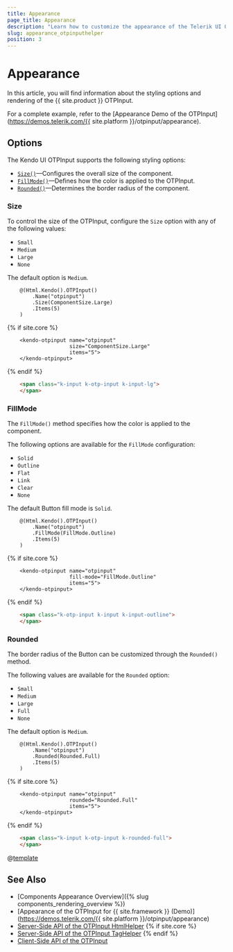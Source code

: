 ```yaml
---
title: Appearance
page_title: Appearance
description: "Learn how to customize the appearance of the Telerik UI OTPInput for {{ site.framework }}."
slug: appearance_otpinputhelper
position: 3
---
```


# Appearance

In this article, you will find information about the styling options and rendering of the {{ site.product }} OTPInput.

For a complete example, refer to the [Appearance Demo of the OTPInput](https://demos.telerik.com/{{ site.platform }}/otpinput/appearance).


## Options

The Kendo UI OTPInput supports the following styling options:

- [`Size()`](#size)—Configures the overall size of the component.
- [`FillMode()`](#fillmode)—Defines how the color is applied to the OTPInput.
- [`Rounded()`](#rounded)—Determines the border radius of the component.

### Size

To control the size of the OTPInput, configure the `Size` option with any of the following values:

- `Small`
- `Medium`
- `Large`
- `None`

The default option is `Medium`.

```HtmlHelper
    @(Html.Kendo().OTPInput()
        .Name("otpinput")
        .Size(ComponentSize.Large)
        .Items(5)
    )
```
{% if site.core %}
```TagHelper
    <kendo-otpinput name="otpinput" 
                    size="ComponentSize.Large"
                    items="5">
    </kendo-otpinput>
```
{% endif %}
```Html
    <span class="k-input k-otp-input k-input-lg">
    </span>
```

### FillMode

The `FillMode()` method specifies how the color is applied to the component.

The following options are available for the `FillMode` configuration:

- `Solid`
- `Outline`
- `Flat`
- `Link`
- `Clear`
- `None`

The default Button fill mode is `Solid`.

```HtmlHelper
    @(Html.Kendo().OTPInput()
        .Name("otpinput")
        .FillMode(FillMode.Outline)
        .Items(5)
    )
```
{% if site.core %}
```TagHelper
    <kendo-otpinput name="otpinput" 
                    fill-mode="FillMode.Outline"
                    items="5">
    </kendo-otpinput>
```
{% endif %}

```Html
    <span class="k-otp-input k-input k-input-outline">
    </span>
```

### Rounded

The border radius of the Button can be customized through the `Rounded()` method.

The following values are available for the `Rounded` option:

- `Small`
- `Medium`
- `Large`
- `Full`
- `None`

The default option is `Medium`.

```HtmlHelper
    @(Html.Kendo().OTPInput()
        .Name("otpinput")
        .Rounded(Rounded.Full)
        .Items(5)
    )
```
{% if site.core %}
```TagHelper
    <kendo-otpinput name="otpinput" 
                    rounded="Rounded.Full"
                    items="5">
    </kendo-otpinput>
```
{% endif %}

```Html
    <span class="k-input k-otp-input k-rounded-full">
    </span>
```

@[template](/_contentTemplates/components-rendering-section.md#components-rendering-section)

## See Also

* [Components Appearance Overview]({% slug components_rendering_overview %})
* [Appearance of the OTPInput for {{ site.framework }} (Demo)](https://demos.telerik.com/{{ site.platform }}/otpinput/appearance)
* [Server-Side API of the OTPInput HtmlHelper](/api/otpinput)
{% if site.core %}
* [Server-Side API of the OTPInput TagHelper](/api/taghelpers/otpinput)
{% endif %}
* [Client-Side API of the OTPInput](https://docs.telerik.com/kendo-ui/api/javascript/ui/otpinput)